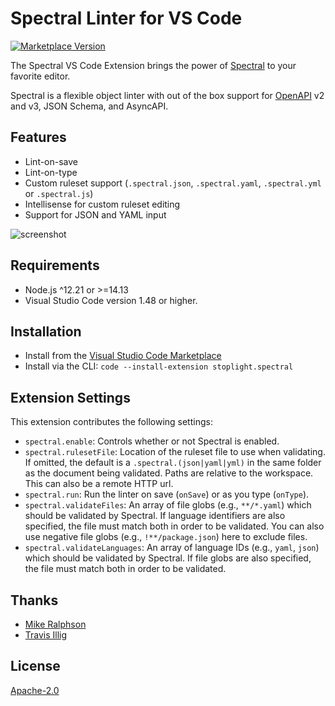 # Spectral Linter for VS Code

[![Marketplace Version](https://vsmarketplacebadge.apphb.com/version/stoplight.spectral.svg "Current Release")](https://marketplace.visualstudio.com/items?itemName=stoplight.spectral)

The Spectral VS Code Extension brings the power of [Spectral](https://stoplight.io/open-source/spectral?utm_source=referral&utm_medium=marketplace&utm_campaign=vscode_extension) to your favorite editor.

Spectral is a flexible object linter with out of the box support for [OpenAPI](https://openapis.org/) v2 and v3, JSON Schema, and AsyncAPI.

## Features

- Lint-on-save
- Lint-on-type
- Custom ruleset support (`.spectral.json`, `.spectral.yaml`, `.spectral.yml` or `.spectral.js`)
- Intellisense for custom ruleset editing
- Support for JSON and YAML input

![screenshot](assets/screenshot1.png)

## Requirements

- Node.js ^12.21 or >=14.13
- Visual Studio Code version 1.48 or higher.

## Installation

- Install from the [Visual Studio Code Marketplace](https://marketplace.visualstudio.com/items?itemName=stoplight.spectral)
- Install via the CLI: `code --install-extension stoplight.spectral`

## Extension Settings

This extension contributes the following settings:

- `spectral.enable`: Controls whether or not Spectral is enabled.
- `spectral.rulesetFile`: Location of the ruleset file to use when validating. If omitted, the default is a `.spectral.(json|yaml|yml)` in the same folder as the document being validated. Paths are relative to the workspace. This can also be a remote HTTP url.
- `spectral.run`: Run the linter on save (`onSave`) or as you type (`onType`).
- `spectral.validateFiles`: An array of file globs (e.g., `**/*.yaml`) which should be validated by Spectral. If language identifiers are also specified, the file must match both in order to be validated. You can also use negative file globs (e.g., `!**/package.json`) here to exclude files.
- `spectral.validateLanguages`: An array of language IDs (e.g., `yaml`, `json`) which should be validated by Spectral. If file globs are also specified, the file must match both in order to be validated.

## Thanks

- [Mike Ralphson](https://github.com/MikeRalphson)
- [Travis Illig](https://github.com/tillig)

## License

[Apache-2.0](LICENSE.txt)
